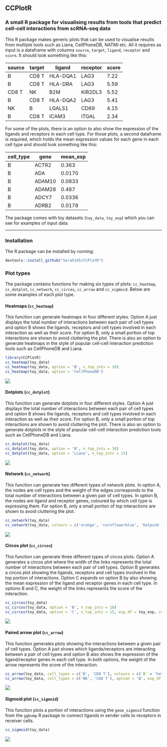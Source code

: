 ## CCPlotR

### A small R package for visualising results from tools that predict cell-cell interactions from scRNA-seq data

This R package makes generic plots that can be used to visualise results from multiple tools such as Liana, CellPhoneDB, NATMI etc. All it requires as input is a dataframe with columns `source`, `target`, `ligand`, `receptor` and `score`. It should look something like this:

| source | target | ligand   | receptor | score |
| ------ | ------ | -------- | -------- | ----- |
| B      | CD8 T  | HLA-DQA1 | LAG3     | 7.22  |
| B      | CD8 T  | HLA-DRA  | LAG3     | 5.59  |
| CD8 T  | NK     | B2M      | KIR2DL3  | 5.52  |
| B      | CD8 T  | HLA-DQA2 | LAG3     | 5.41  |
| NK     | B      | LGALS1   | CD69     | 4.15  |
| B      | CD8 T  | ICAM3    | ITGAL    | 2.34  |

For some of the plots, there is an option to also show the expression of the ligands and receptors in each cell type. For those plots, a second dataframe is required, which holds the mean expression values for each gene in each cell type and should look something like this:

| cell_type | gene   | mean_exp |
| --------- | ------ | -------- |
| B         | ACTR2  | 0.363    |
| B         | ADA    | 0.0170   |
| B         | ADAM10 | 0.0833   |
| B         | ADAM28 | 0.487    |
| B         | ADCY7  | 0.0336   |
| B         | ADRB2  | 0.0178   |

The package comes with toy datasets (`toy_data`, `toy_exp`) which you can see for examples of input data.

--------------------

### Installation

The R package can be installed by running:

```R
devtools::install_github("Sarah145/CCPlotR")
```

### Plot types

The package contains functions for making six types of plots: `cc_heatmap`, `cc_dotplot`, `cc_network`, `cc_circos`, `cc_arrow` and `cc_sigmoid`. Below are some examples of each plot type.

#### Heatmaps (`cc_heatmap`)

This function can generate heatmaps in four different styles. Option A just displays the total number of interactions between each pair of cell types and option B shows the ligands, receptors and cell types involved in each interaction as well as their score. For option B, only a small portion of top interactions are shown to avoid cluttering the plot. There is also an option to generate heatmaps in the style of popular cell-cell interaction prediction tools such as CellPhoneDB and Liana.

```R
library(CCPlotR)
cc_heatmap(toy_data)
cc_heatmap(toy_data, option = 'B', n_top_ints = 10)
cc_heatmap(toy_data, option = 'CellPhoneDB')
```

<img src="https://github.com/Sarah145/CCPlotR/blob/main/plots/heatmaps.png">

#### Dotplots (`cc_dotplot`)

This function can generate dotplots in four different styles. Option A just displays the total number of interactions between each pair of cell types and option B shows the ligands, receptors and cell types involved in each interaction as well as their score. For option B, only a small portion of top interactions are shown to avoid cluttering the plot. There is also an option to generate dotplots in the style of popular cell-cell interaction prediction tools such as CellPhoneDB and Liana.

```R
cc_dotplot(toy_data)
cc_dotplot(toy_data, option = 'B', n_top_ints = 10)
cc_dotplot(toy_data, option = 'Liana', n_top_ints = 15)
```

<img src="https://github.com/Sarah145/CCPlotR/blob/main/plots/dotplots.png">

#### Network (`cc_network`)

This function can generate two different types of network plots. In option A, the nodes are cell types and the weight of the edges corresponds to the total number of interactions between a given pair of cell types. In option B, the nodes are ligand and receptor genes, coloured by which cell type is expressing them. For option B, only a small portion of top interactions are shown to avoid cluttering the plot. 

```R
cc_network(toy_data)
cc_network(toy_data, colours = c('orange', 'cornflowerblue', 'hotpink'), option = 'B')
```

<img src="https://github.com/Sarah145/CCPlotR/blob/main/plots/networks.png">

#### Circos plot (`cc_circos`)

This function can generate three different types of circos plots. Option A generates a circos plot where the width of the links represents the total number of interactions between each pair of cell types. Option B generates a circos plot showing the ligands, receptors and cell types involved in the top portion of interactions. Option C expands on option B by also showing the mean expression of the ligand and receptor genes in each cell type. In options B and C, the weight of the links represents the score of the interaction.

```R
cc_circos(toy_data)
cc_circos(toy_data, option = 'B', n_top_ints = 10)
cc_circos(toy_data, option = 'C', n_top_ints = 15, exp_df = toy_exp, cell_cols = c(`B` = 'hotpink', `NK` = 'orange', `CD8 T` = 'cornflowerblue'), palette = 'PuRd')
```

<img src="https://github.com/Sarah145/CCPlotR/blob/main/plots/circos_plots.png">

#### Paired arrow plot (`cc_arrow`)

This function generates plots showing the interactions between a given pair of cell types. Option A just shows which ligands/receptors are interacting between a pair of cell types and option B also shows the expression of the ligand/receptor genes in each cell type. In both options, the weight of the arrow represents the score of the interaction.

```R
cc_arrow(toy_data, cell_types = c('B', 'CD8 T'), colours = c(`B` = 'hotpink', `CD8 T` = 'orange'))
cc_arrow(toy_data, cell_types = c('NK', 'CD8 T'), option = 'B', exp_df = toy_exp, n_top_ints = 10, palette = 'OrRd')
```

<img src="https://github.com/Sarah145/CCPlotR/blob/main/plots/arrow_plots.png">

#### Sigmoid plot (`cc_sigmoid`)

This function plots a portion of interactions using the `geom_sigmoid` function from the `ggbump` R package to connect ligands in sender cells to receptors in receiver cells.

```R
cc_sigmoid(toy_data)
```

<img src="https://github.com/Sarah145/CCPlotR/blob/main/plots/sigmoid.png">